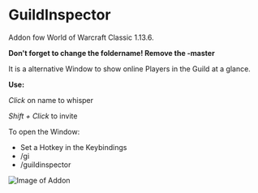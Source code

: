 # GuildInspector
Addon fow World of Warcraft Classic 1.13.6.

**Don't forget to change the foldername! Remove the -master**

It is a alternative Window to show online Players in the Guild at a glance.

__Use:__

*Click* on name to whisper

*Shift + Click* to invite

To open the Window:
* Set a Hotkey in the Keybindings
* /gi
* /guildinspector

![Image of Addon](https://i.imgur.com/VzQevtz.png)

